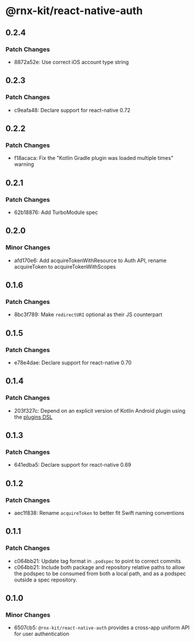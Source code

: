 # @rnx-kit/react-native-auth

## 0.2.4

### Patch Changes

- 8872a52e: Use correct iOS account type string

## 0.2.3

### Patch Changes

- c9eafa48: Declare support for react-native 0.72

## 0.2.2

### Patch Changes

- f18acaca: Fix the "Kotlin Gradle plugin was loaded multiple times" warning

## 0.2.1

### Patch Changes

- 62b18876: Add TurboModule spec

## 0.2.0

### Minor Changes

- afd170e6: Add acquireTokenWithResource to Auth API, rename acquireToken to acquireTokenWithScopes

## 0.1.6

### Patch Changes

- 8bc3f789: Make `redirectURI` optional as their JS counterpart

## 0.1.5

### Patch Changes

- e78e4dae: Declare support for react-native 0.70

## 0.1.4

### Patch Changes

- 203f327c: Depend on an explicit version of Kotlin Android plugin using the [plugins DSL](https://docs.gradle.org/current/userguide/plugins.html#sec:plugins_block)

## 0.1.3

### Patch Changes

- 641edba5: Declare support for react-native 0.69

## 0.1.2

### Patch Changes

- aec1f838: Rename `acquireToken` to better fit Swift naming conventions

## 0.1.1

### Patch Changes

- c064bb21: Update tag format in `.podspec` to point to correct commits
- c064bb21: Include both package and repository relative paths to allow the podspec to be consumed from both a local path, and as a podspec outside a spec repository.

## 0.1.0

### Minor Changes

- 6507cb5: `@rnx-kit/react-native-auth` provides a cross-app uniform API for user authentication
